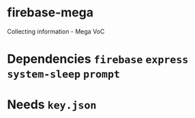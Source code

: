 # firebase-mega
Collecting information - Mega VoC


# Dependencies ```firebase``` ```express``` ```system-sleep``` ```prompt```
# Needs ```key.json```
